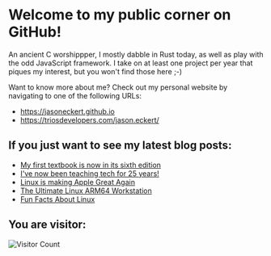 # Welcome to my public corner on GitHub! 
An ancient C worshippper, I mostly dabble in Rust today, as well as play with the odd JavaScript framework.
I take on at least one project per year that piques my interest, but you won't find those here ;-)

Want to know more about me? Check out my personal website by navigating to one of the following URLs:
- https://jasoneckert.github.io
- https://triosdevelopers.com/jason.eckert/

## If you just want to see my latest blog posts:
<!-- BLOG-POST-LIST:START -->
- [My first textbook is now in its sixth edition](https://jasoneckert.github.io/myblog/linux-sixth-edition/)
- [I&#39;ve now been teaching tech for 25 years!](https://jasoneckert.github.io/myblog/25-years-teaching-tech/)
- [Linux is making Apple Great Again](https://jasoneckert.github.io/myblog/linux-is-making-apple-great-again/)
- [The Ultimate Linux ARM64 Workstation](https://jasoneckert.github.io/myblog/ultimate-linux-arm64-workstation/)
- [Fun Facts About Linux](https://jasoneckert.github.io/myblog/linux-fun-facts/)
<!-- BLOG-POST-LIST:END -->

<!--
**jasoneckert/jasoneckert** is a ✨ _special_ ✨ repository because its `README.md` (this file) appears on your GitHub profile.

Here are some ideas to get you started:

- 🔭 I’m currently working on ...
- 🌱 I’m currently learning ...
- 👯 I’m looking to collaborate on ...
- 🤔 I’m looking for help with ...
- 💬 Ask me about ...
- 📫 How to reach me: ...
- 😄 Pronouns: ...
- ⚡ Fun fact: ...
-->
## You are visitor: 
![Visitor Count](https://profile-counter.glitch.me/jasoneckert/count.svg)
